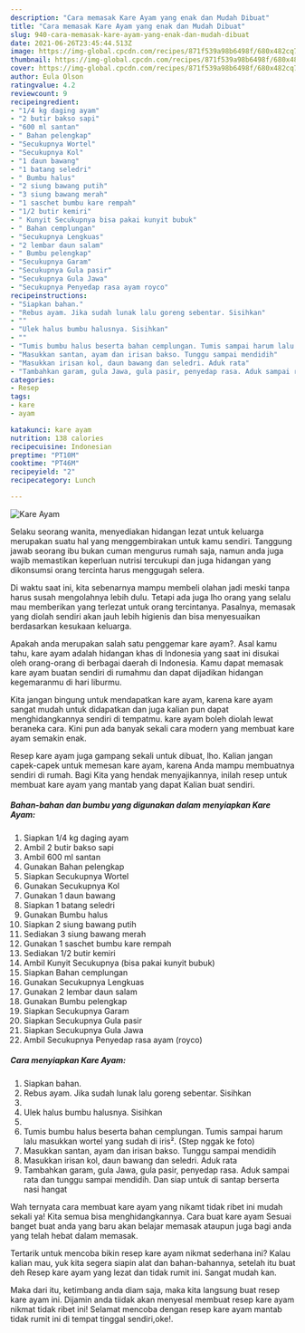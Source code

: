 ```yaml
---
description: "Cara memasak Kare Ayam yang enak dan Mudah Dibuat"
title: "Cara memasak Kare Ayam yang enak dan Mudah Dibuat"
slug: 940-cara-memasak-kare-ayam-yang-enak-dan-mudah-dibuat
date: 2021-06-26T23:45:44.513Z
image: https://img-global.cpcdn.com/recipes/871f539a98b6498f/680x482cq70/kare-ayam-foto-resep-utama.jpg
thumbnail: https://img-global.cpcdn.com/recipes/871f539a98b6498f/680x482cq70/kare-ayam-foto-resep-utama.jpg
cover: https://img-global.cpcdn.com/recipes/871f539a98b6498f/680x482cq70/kare-ayam-foto-resep-utama.jpg
author: Eula Olson
ratingvalue: 4.2
reviewcount: 9
recipeingredient:
- "1/4 kg daging ayam"
- "2 butir bakso sapi"
- "600 ml santan"
- " Bahan pelengkap"
- "Secukupnya Wortel"
- "Secukupnya Kol"
- "1 daun bawang"
- "1 batang seledri"
- " Bumbu halus"
- "2 siung bawang putih"
- "3 siung bawang merah"
- "1 saschet bumbu kare rempah"
- "1/2 butir kemiri"
- " Kunyit Secukupnya bisa pakai kunyit bubuk"
- " Bahan cemplungan"
- "Secukupnya Lengkuas"
- "2 lembar daun salam"
- " Bumbu pelengkap"
- "Secukupnya Garam"
- "Secukupnya Gula pasir"
- "Secukupnya Gula Jawa"
- "Secukupnya Penyedap rasa ayam royco"
recipeinstructions:
- "Siapkan bahan."
- "Rebus ayam. Jika sudah lunak lalu goreng sebentar. Sisihkan"
- ""
- "Ulek halus bumbu halusnya. Sisihkan"
- ""
- "Tumis bumbu halus beserta bahan cemplungan. Tumis sampai harum lalu masukkan wortel yang sudah di iris². (Step nggak ke foto)"
- "Masukkan santan, ayam dan irisan bakso. Tunggu sampai mendidih"
- "Masukkan irisan kol, daun bawang dan seledri. Aduk rata"
- "Tambahkan garam, gula Jawa, gula pasir, penyedap rasa. Aduk sampai rata dan tunggu sampai mendidih. Dan siap untuk di santap berserta nasi hangat"
categories:
- Resep
tags:
- kare
- ayam

katakunci: kare ayam 
nutrition: 138 calories
recipecuisine: Indonesian
preptime: "PT10M"
cooktime: "PT46M"
recipeyield: "2"
recipecategory: Lunch

---
```



![Kare Ayam](https://img-global.cpcdn.com/recipes/871f539a98b6498f/680x482cq70/kare-ayam-foto-resep-utama.jpg)

Selaku seorang wanita, menyediakan hidangan lezat untuk keluarga merupakan suatu hal yang menggembirakan untuk kamu sendiri. Tanggung jawab seorang ibu bukan cuman mengurus rumah saja, namun anda juga wajib memastikan keperluan nutrisi tercukupi dan juga hidangan yang dikonsumsi orang tercinta harus menggugah selera.

Di waktu  saat ini, kita sebenarnya mampu membeli olahan jadi meski tanpa harus susah mengolahnya lebih dulu. Tetapi ada juga lho orang yang selalu mau memberikan yang terlezat untuk orang tercintanya. Pasalnya, memasak yang diolah sendiri akan jauh lebih higienis dan bisa menyesuaikan berdasarkan kesukaan keluarga. 



Apakah anda merupakan salah satu penggemar kare ayam?. Asal kamu tahu, kare ayam adalah hidangan khas di Indonesia yang saat ini disukai oleh orang-orang di berbagai daerah di Indonesia. Kamu dapat memasak kare ayam buatan sendiri di rumahmu dan dapat dijadikan hidangan kegemaranmu di hari liburmu.

Kita jangan bingung untuk mendapatkan kare ayam, karena kare ayam sangat mudah untuk didapatkan dan juga kalian pun dapat menghidangkannya sendiri di tempatmu. kare ayam boleh diolah lewat beraneka cara. Kini pun ada banyak sekali cara modern yang membuat kare ayam semakin enak.

Resep kare ayam juga gampang sekali untuk dibuat, lho. Kalian jangan capek-capek untuk memesan kare ayam, karena Anda mampu membuatnya sendiri di rumah. Bagi Kita yang hendak menyajikannya, inilah resep untuk membuat kare ayam yang mantab yang dapat Kalian buat sendiri.

<!--inarticleads1-->

##### Bahan-bahan dan bumbu yang digunakan dalam menyiapkan Kare Ayam:

1. Siapkan 1/4 kg daging ayam
1. Ambil 2 butir bakso sapi
1. Ambil 600 ml santan
1. Gunakan  Bahan pelengkap
1. Siapkan Secukupnya Wortel
1. Gunakan Secukupnya Kol
1. Gunakan 1 daun bawang
1. Siapkan 1 batang seledri
1. Gunakan  Bumbu halus
1. Siapkan 2 siung bawang putih
1. Sediakan 3 siung bawang merah
1. Gunakan 1 saschet bumbu kare rempah
1. Sediakan 1/2 butir kemiri
1. Ambil  Kunyit Secukupnya (bisa pakai kunyit bubuk)
1. Siapkan  Bahan cemplungan
1. Gunakan Secukupnya Lengkuas
1. Gunakan 2 lembar daun salam
1. Gunakan  Bumbu pelengkap
1. Siapkan Secukupnya Garam
1. Siapkan Secukupnya Gula pasir
1. Siapkan Secukupnya Gula Jawa
1. Ambil Secukupnya Penyedap rasa ayam (royco)




<!--inarticleads2-->

##### Cara menyiapkan Kare Ayam:

1. Siapkan bahan.
1. Rebus ayam. Jika sudah lunak lalu goreng sebentar. Sisihkan
1. 
1. Ulek halus bumbu halusnya. Sisihkan
1. 
1. Tumis bumbu halus beserta bahan cemplungan. Tumis sampai harum lalu masukkan wortel yang sudah di iris². (Step nggak ke foto)
1. Masukkan santan, ayam dan irisan bakso. Tunggu sampai mendidih
1. Masukkan irisan kol, daun bawang dan seledri. Aduk rata
1. Tambahkan garam, gula Jawa, gula pasir, penyedap rasa. Aduk sampai rata dan tunggu sampai mendidih. Dan siap untuk di santap berserta nasi hangat




Wah ternyata cara membuat kare ayam yang nikamt tidak ribet ini mudah sekali ya! Kita semua bisa menghidangkannya. Cara buat kare ayam Sesuai banget buat anda yang baru akan belajar memasak ataupun juga bagi anda yang telah hebat dalam memasak.

Tertarik untuk mencoba bikin resep kare ayam nikmat sederhana ini? Kalau kalian mau, yuk kita segera siapin alat dan bahan-bahannya, setelah itu buat deh Resep kare ayam yang lezat dan tidak rumit ini. Sangat mudah kan. 

Maka dari itu, ketimbang anda diam saja, maka kita langsung buat resep kare ayam ini. Dijamin anda tiidak akan menyesal membuat resep kare ayam nikmat tidak ribet ini! Selamat mencoba dengan resep kare ayam mantab tidak rumit ini di tempat tinggal sendiri,oke!.

